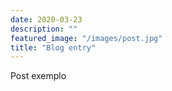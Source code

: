 ```yaml
---
date: 2020-03-23
description: ""
featured_image: "/images/post.jpg"
title: "Blog entry"
---
```


Post exemplo